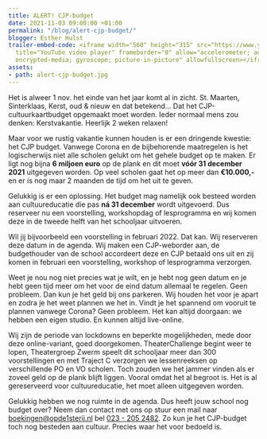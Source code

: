 ```yaml
---
title: ALERT! CJP-budget
date: 2021-11-03 09:00:00 +01:00
permalink: "/blog/alert-cjp-budget/"
blogger: Esther Hulst
trailer-embed-code: <iframe width="560" height="315" src="https://www.youtube.com/embed/yBBwDjk-tAI?controls=0"
  title="YouTube video player" frameborder="0" allow="accelerometer; autoplay; clipboard-write;
  encrypted-media; gyroscope; picture-in-picture" allowfullscreen></iframe>
assets:
- path: alert-cjp-budget.jpg
---
```


Het is alweer 1 nov. het einde van het jaar komt al in zicht. St. Maarten, Sinterklaas, Kerst, oud & nieuw en dat betekend… Dat het CJP-cultuurkaartbudget opgemaakt moet worden. Ieder normaal mens zou denken: Kerstvakantie. Heerlijk 2 weken relaxen! 

Maar voor we rustig vakantie kunnen houden is er een dringende kwestie: het CJP budget. Vanwege Corona en de bijbehorende maatregelen is het logischerwijs niet alle scholen gelukt om het gehele budget op te maken. Er ligt nog bijna **6 miljoen euro** op de plank en dit moet **vóór 31 december 2021** uitgegeven worden. Op veel scholen gaat het op meer dan **€10.000,-** en er is nog maar 2 maanden de tijd om het uit te geven.

Gelukkig is er een oplossing. Het budget mag namelijk ook besteed worden aan cultuureducatie die pas **ná 31 december** wordt uitgevoerd. Dus reserveer nu een voorstelling, workshopdag of lesprogramma en wij komen deze in de tweede helft van het schooljaar uitvoeren. 

Wil jij bijvoorbeeld een voorstelling in februari 2022. Dat kan. Wij reserveren deze datum in de agenda.  Wij maken een CJP-weborder aan, de budgethouder van de school accordeert deze en CJP betaald ons uit en zij komen in februari een voorstelling, workshop of lesprogramma verzorgen.

Weet je nou nog niet precies wat je wilt, en je hebt nog geen datum en je hebt geen tijd meer om het voor de eind datum allemaal te regelen. Geen probleem. Dan kun je het geld bij ons parkeren. Wij houden het voor je apart en zodra je het weet plannen we het in. Vindt je het spannend om vooruit te plannen vanwege Corona? Geen probleem. Het kan altijd doorgaan: we hebben een eigen studio. En kunnen altijd live-online. 

Wij zijn de periode van lockdowns en beperkte mogelijkheden, mede door deze online-variant, goed doorgekomen. TheaterChallenge begint weer te lopen, Theatergroep Zwerm speelt dit schooljaar meer dan 300 voorstellingen en met Traject C verzorgen we lessenreeksen op verschillende PO en VO scholen. Toch zouden we het jammer vinden als er zoveel geld op de plank blijft liggen. Vooral omdat het al begroot is. Het is al gereserveerd voor cultuureducatie, het moet alleen uitgegeven worden. 

Gelukkig hebben we nog ruimte in de agenda. Dus heeft jouw school nog budget over? Neem dan contact met ons op stuur een mail naar [boekingen@opde1sterij.nl](mailto:boekingen@opde1sterij.nl) bel <a href="tel:+31232052482" title="Bel Op de eerste rij">023 - 205 2482</a>. Zo kun je het CJP-budget toch nog besteden aan cultuur. Precies waar het voor bedoeld is. 

